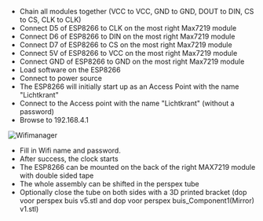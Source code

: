 - Chain all modules together (VCC to VCC, GND to GND, DOUT to DIN, CS to CS, CLK to CLK)
- Connect D5 of ESP8266 to CLK on the most right Max7219 module 
- Connect D6 of ESP8266 to DIN on the most right Max7219 module 
- Connect D7 of ESP8266 to CS on the most right Max7219 module
- Connect 5V of ESP8266 to VCC on the most right Max7219 module
- Connect GND of ESP8266 to GND on the most right Max7219 module
- Load software on the ESP8266
- Connect to power source
- The ESP8266 will initially start up as an Access Point with the name "Lichtkrant"
- Connect to the Access point with the name "Lichtkrant" (without a password)
- Browse to 192.168.4.1
  
 ![Wifimanager](https://github.com/rvangelder11/Tube_Clock/assets/90907092/e015b7f6-2212-4e08-b1be-d5a43b859e64)

- Fill in Wifi name and password.
- After success, the clock starts
- The ESP8266 can be mounted on the back of the right MAX7219 module with double sided tape
- The whole assembly can be shifted in the perspex tube
- Optionally close the tube on both sides with a 3D printed bracket (dop voor perspex buis v5.stl and dop voor perspex buis_Component1(Mirror) v1.stl)
